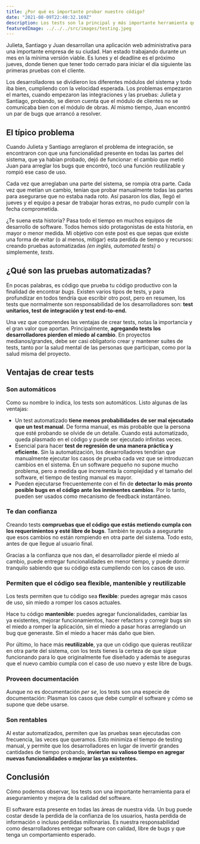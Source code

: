 ```yaml
---
title: ¿Por qué es importante probar nuestro código?
date: "2021-08-09T22:40:32.169Z"
description: Los tests son la principal y más importante herramienta que tenemos los desarrolladores para el aseguramiento de la calidad del software que construimos.
featuredImage: ../../../src/images/testing.jpeg
---
```


Julieta, Santiago y Juan desarrollan una aplicación web administrativa para una importante empresa de su ciudad. Han estado trabajando durante un mes en la mínima versión viable. Es lunes y el deadline es el próximo jueves, donde tienen que tener todo cerrado para iniciar el día siguiente las primeras pruebas con el cliente.

Los desarrolladores se dividieron los diferentes módulos del sistema y todo iba bien, cumpliendo con la velocidad esperada. Los problemas empezaron el martes, cuando empezaron las integraciones y las pruebas: Julieta y Santiago, probando, se dieron cuenta que el módulo de clientes no se comunicaba bien con el módulo de obras. Al mismo tiempo, Juan encontró un par de bugs que arrancó a resolver.

## El típico problema

Cuando Julieta y Santiago arreglaron el problema de integración, se encontraron con que una funcionalidad presente en todas las partes del sistema, que ya habían probado, dejó de funcionar: el cambio que metió Juan para arreglar los bugs que encontró, tocó una función reutilizable y rompió ese caso de uso. 

Cada vez que arreglaban una parte del sistema, se rompía otra parte. Cada vez que metían un cambio, tenían que probar manualmente todas las partes para asegurarse que no estaba nada roto. Así pasaron los días, llegó el jueves y el equipo a pesar de trabajar horas extras, no pudo cumplir con la fecha comprometida. 

¿Te suena esta historia? Pasa todo el tiempo en muchos equipos de desarrollo de software. Todos hemos sido protagonistas de esta historia, en mayor o menor medida. 
Mi objetivo con este post es que sepas que existe una forma de evitar (o al menos, mitigar) esta perdida de tiempo y recursos: creando pruebas automatizadas *(en inglés, automated tests)* o simplemente, *tests*.

## ¿Qué son las pruebas automatizadas?

En pocas palabras, es código que prueba tu código productivo con la finalidad de encontrar *bugs*. Existen varios tipos de tests, y para profundizar en todos tendría que escribir otro post, pero en resumen, los tests que normalmente son responsabilidad de los desarrolladores son: **test unitarios, test de integración y test end-to-end.** 

Una vez que comprendes las ventajas de crear tests, notas la importancia y el gran valor que aportan. Principalmente, **agregando tests los desarrolladores pierden el miedo al cambio**. En proyectos medianos/grandes, debe ser casi obligatorio crear y mantener suites de tests, tanto por la salud mental de las personas que participan, como por la salud misma del proyecto.

## Ventajas de crear tests

### Son automáticos

Como su nombre lo indica, los tests son automáticos. Listo algunas de las ventajas:

- Un test automatizado **tiene menos probabilidades de ser mal ejecutado que un test manual**. De forma manual, es más probable que la persona que esté probando se olvide de un detalle. Cuando está automatizado, queda plasmado en el código y puede ser ejecutado infinitas veces.
- Esencial para hacer **test de regresión de una manera práctica y eficiente.** Sin la automatización, los desarrolladores tendrían que manualmente ejecutar los casos de prueba cada vez que se introduzcan cambios en el sistema. En un software pequeño no supone mucho problema, pero a medida que incrementa la complejidad y el tamaño del software, el tiempo de testing manual es mayor.
- Pueden ejecutarse frecuentemente con el fin de **detectar lo más pronto posible bugs en el código ante los inminentes cambios**.  Por lo tanto, pueden ser usados como mecanismo de feedback instantáneo.

### Te dan confianza

Creando tests **compruebas que el código que estás metiendo cumpla con los requerimientos y esté libre de bugs**. También te ayuda a asegurarte que esos cambios no están rompiendo en otra parte del sistema. Todo esto, antes de que llegue al usuario final.

Gracias a la confianza que nos dan, el desarrollador pierde el miedo al cambio, puede entregar funcionalidades en menor tiempo, y puede dormir tranquilo sabiendo que su código esta cumpliendo con los casos de uso.

### Permiten que el código sea flexible, mantenible y reutilizable

Los tests permiten que tu código sea **flexible**: puedes agregar más casos de uso, sin miedo a romper los casos actuales.

Hace tu código **mantenible**: puedes agregar funcionalidades, cambiar las ya existentes, mejorar funcionamientos, hacer refactors y corregir bugs sin el miedo a romper la aplicación, sin el miedo a pasar horas arreglando un bug que generaste. Sin el miedo a hacer más daño que bien.

Por último, lo hace más **reutilizable**, ya que un código que quieras reutilizar en otra parte del sistema, con los tests tienes la certeza de que sigue funcionando para lo que originalmente fue diseñado y además te aseguras que el nuevo cambio cumpla con el caso de uso nuevo y este libre de bugs.

### Proveen documentación

Aunque no es documentación *per se*, los tests son una especie de documentación: Plasman los casos que debe cumplir el software y cómo se supone que debe usarse.

### Son rentables

Al estar automatizados, permiten que las pruebas sean ejecutadas con frecuencia, las veces que queramos. Esto minimiza el tiempo de testing manual, y permite que los desarrolladores en lugar de invertir grandes cantidades de tiempo probando, **inviertan su valioso tiempo en agregar nuevas funcionalidades o mejorar las ya existentes.**

## Conclusión

Cómo podemos observar, los tests son una importante herramienta para el aseguramiento y mejora de la calidad del software.

El software esta presente en todas las áreas de nuestra vida. Un bug puede costar desde la perdida de la confianza de los usuarios, hasta perdida de información o incluso perdidas millonarias. Es nuestra responsabilidad como desarrolladores entregar software con calidad, libre de bugs y que tenga un comportamiento esperado.